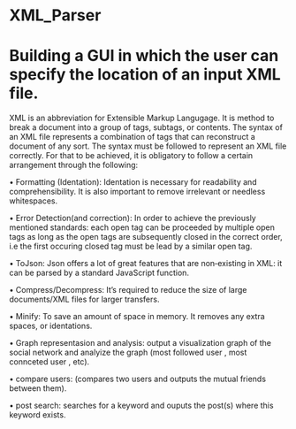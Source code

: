 # XML_Parser
Building a GUI in which the user can specify the location of an input XML file.
========================================================================================
XML is an abbreviation for Extensible Markup Langugage. It is method to break a document into a group of
tags, subtags, or contents. The syntax of an XML file represents a combination of tags that can reconstruct
a document of any sort.
The syntax must be followed to represent an XML file correctly. For that to be achieved, it is obligatory to
follow a certain arrangement through the following:

• Formatting (Identation):
Identation is necessary for readability and comprehensibility. It is also important to remove irrelevant or
needless whitespaces.

• Error Detection(and correction):
In order to achieve the previously mentioned standards: each open tag can be proceeded by multiple open
tags as long as the open tags are subsequently closed in the correct order, i.e the first occuring closed tag
must be lead by a similar open tag.

• ToJson: Json offers a lot of great features that are non‐existing in XML: it can be parsed by a standard
JavaScript function.

• Compress/Decompress: It’s required to reduce the size of large documents/XML files for larger
transfers.

• Minify: To save an amount of space in memory. It removes any extra spaces, or identations.

• Graph representasion and analysis: output a visualization graph of the social network and analyize the graph (most followed user , most connceted user , etc).

• compare users: (compares two users and outputs the mutual friends between them).

• post search: searches for a keyword and ouputs the post(s) where this keyword exists.


